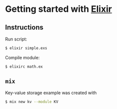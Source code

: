 # Getting started with [Elixir](https://elixir-lang.org/getting-started/introduction.html)

## Instructions

Run script:

```bash
$ elixir simple.exs
```

Compile module:

```bash
$ elixirc math.ex
```

## `mix`

Key-value storage example was created with

```bash
$ mix new kv --module KV
```
